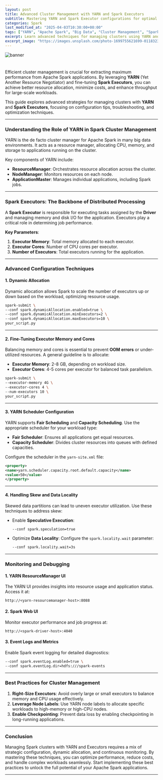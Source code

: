 ```yaml
---
layout: post
title: Advanced Cluster Management with YARN and Spark Executors
subtitle: Mastering YARN and Spark Executor configurations for optimal cluster utilization.
categories: Spark
last_modified_at: "2025-04-03T10:30:00+00:00"
tags: ["YARN", "Apache Spark", "Big Data", "Cluster Management", "Spark Executors"]
excerpt: Learn advanced techniques for managing clusters using YARN and Spark Executors to maximize resource efficiency and application performance.
excerpt_image: "https://images.unsplash.com/photo-1699755621699-011832314a9c"
---
```

![banner](https://images.unsplash.com/photo-1699755621699-011832314a9c)

#

Efficient cluster management is crucial for extracting maximum performance from Apache Spark applications. By leveraging **YARN** (Yet Another Resource Negotiator) and fine-tuning **Spark Executors**, you can achieve better resource allocation, minimize costs, and enhance throughput for large-scale workloads.

This guide explores advanced strategies for managing clusters with **YARN** and **Spark Executors**, focusing on configuration tips, troubleshooting, and optimization techniques.

---

### Understanding the Role of YARN in Spark Cluster Management

YARN is the de facto cluster manager for Apache Spark in many big data environments. It acts as a resource manager, allocating CPU, memory, and storage to applications running on the cluster.

Key components of YARN include:

- **ResourceManager**: Orchestrates resource allocation across the cluster.
- **NodeManager**: Monitors resources on each node.
- **ApplicationMaster**: Manages individual applications, including Spark jobs.

---

### Spark Executors: The Backbone of Distributed Processing

A **Spark Executor** is responsible for executing tasks assigned by the **Driver** and managing memory and disk I/O for the application. Executors play a critical role in determining job performance.

**Key Parameters**:
1. **Executor Memory**: Total memory allocated to each executor.
2. **Executor Cores**: Number of CPU cores per executor.
3. **Number of Executors**: Total executors running for the application.

---

### Advanced Configuration Techniques

#### 1. **Dynamic Allocation**

Dynamic allocation allows Spark to scale the number of executors up or down based on the workload, optimizing resource usage.

```bash
spark-submit \
--conf spark.dynamicAllocation.enabled=true \
--conf spark.dynamicAllocation.minExecutors=2 \
--conf spark.dynamicAllocation.maxExecutors=10 \
your_script.py
```

---

#### 2. **Fine-Tuning Executor Memory and Cores**

Balancing memory and cores is essential to prevent **OOM errors** or under-utilized resources. A general guideline is to allocate:
- **Executor Memory**: 2-8 GB, depending on workload size.
- **Executor Cores**: 4-5 cores per executor for balanced task parallelism.

```bash
spark-submit \
--executor-memory 4G \
--executor-cores 4 \
--num-executors 10 \
your_script.py
```

---

#### 3. **YARN Scheduler Configuration**

YARN supports **Fair Scheduling** and **Capacity Scheduling**. Use the appropriate scheduler for your workload type:

- **Fair Scheduler**: Ensures all applications get equal resources.
- **Capacity Scheduler**: Divides cluster resources into queues with defined capacities.

Configure the scheduler in the `yarn-site.xml` file:

```xml
<property>
<name>yarn.scheduler.capacity.root.default.capacity</name>
<value>50</value>
</property>
```

---

#### 4. **Handling Skew and Data Locality**

Skewed data partitions can lead to uneven executor utilization. Use these techniques to address skew:

- Enable **Speculative Execution**:
  ```bash
  --conf spark.speculation=true
  ```

- Optimize **Data Locality**:
  Configure the `spark.locality.wait` parameter:
  ```bash
  --conf spark.locality.wait=3s
  ```

---

### Monitoring and Debugging

#### 1. **YARN ResourceManager UI**
The YARN UI provides insights into resource usage and application status. Access it at:
```
http://<yarn-resourcemanager-host>:8088
```

#### 2. **Spark Web UI**
Monitor executor performance and job progress at:
```
http://<spark-driver-host>:4040
```

#### 3. **Event Logs and Metrics**
Enable Spark event logging for detailed diagnostics:
```bash
--conf spark.eventLog.enabled=true \
--conf spark.eventLog.dir=hdfs:///spark-events
```

---

### Best Practices for Cluster Management

1. **Right-Size Executors**: Avoid overly large or small executors to balance memory and CPU usage effectively.
2. **Leverage Node Labels**: Use YARN node labels to allocate specific workloads to high-memory or high-CPU nodes.
3. **Enable Checkpointing**: Prevent data loss by enabling checkpointing in long-running applications.

---

### Conclusion

Managing Spark clusters with YARN and Executors requires a mix of strategic configuration, dynamic allocation, and continuous monitoring. By mastering these techniques, you can optimize performance, reduce costs, and handle complex workloads seamlessly. Start implementing these best practices to unlock the full potential of your Apache Spark applications.

---

